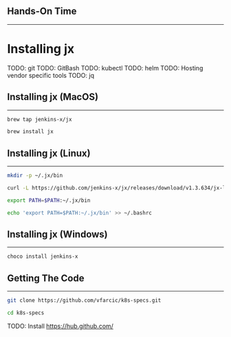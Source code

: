 ## Hands-On Time

---

# Installing jx

TODO: git
TODO: GitBash
TODO: kubectl
TODO: helm
TODO: Hosting vendor specific tools
TODO: jq

## Installing jx (MacOS)

---

```bash
brew tap jenkins-x/jx

brew install jx
```


## Installing jx (Linux)

---

```bash
mkdir -p ~/.jx/bin

curl -L https://github.com/jenkins-x/jx/releases/download/v1.3.634/jx-linux-amd64.tar.gz | tar xzv -C ~/.jx/bin

export PATH=$PATH:~/.jx/bin

echo 'export PATH=$PATH:~/.jx/bin' >> ~/.bashrc
```


## Installing jx (Windows)

---

```bash
choco install jenkins-x
```


## Getting The Code

---

```bash
git clone https://github.com/vfarcic/k8s-specs.git

cd k8s-specs
```

TODO: Install https://hub.github.com/